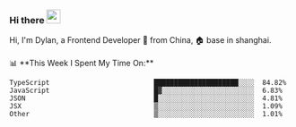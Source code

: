### Hi there <img src="https://media.giphy.com/media/hvRJCLFzcasrR4ia7z/giphy.gif" width="25px">

<!-- ![visitors](https://visitor-badge.glitch.me/badge?page_id=dislfyer.dislfyer) --!>

Hi, I'm Dylan, a Frontend Developer 🚀 from China, 🏠 base in shanghai.
<br/>
<br/>

📊 **This Week I Spent My Time On:**


<!--START_SECTION:waka-->

```text
TypeScript                          █████████████████████░░░░  84.82%
JavaScript                          █▓░░░░░░░░░░░░░░░░░░░░░░░  6.83%
JSON                                █░░░░░░░░░░░░░░░░░░░░░░░░  4.81%
JSX                                 ▒░░░░░░░░░░░░░░░░░░░░░░░░  1.09%
Other                               ▒░░░░░░░░░░░░░░░░░░░░░░░░  1.01%
```

<!--END_SECTION:waka-->

<!--
**About Me:**
 -->
